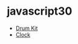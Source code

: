 # javascript30

- [Drum Kit](https://codepen.io/Vaibhav_Yadav/full/eLzKdx/)
- [Clock](https://codepen.io/Vaibhav_Yadav/full/zJBamx/)

